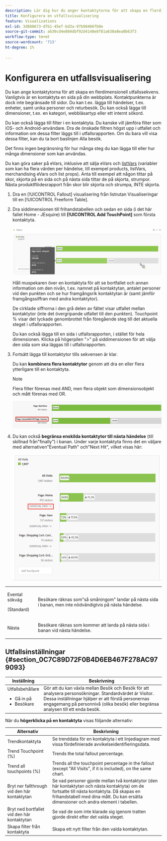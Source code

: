 ```yaml
---
description: Lär dig hur du anger kontaktytorna för att skapa en flerdimensionell fallsekvens.
title: Konfigurera en utfallsvisualisering
feature: Visualizations
exl-id: 3d888673-d7b1-45ef-bd3a-97b98466fb0e
source-git-commit: ab30cd4e884dbf92d4148e8f81a638a8ea0b63f3
workflow-type: tm+mt
source-wordcount: '713'
ht-degree: 1%

---
```


# Konfigurera en utfallsvisualisering

Du kan ange kontaktytorna för att skapa en flerdimensionell utfallssekvens. Vanligtvis är en kontaktyta en sida på din webbplats. Kontaktpunkterna är dock inte begränsade till sidor. Du kan t.ex. lägga till händelser, t.ex. enheter, samt unika personer och returbesök. Du kan också lägga till dimensioner, t.ex. en kategori, webbläsartyp eller ett internt sökord.

Du kan också lägga till filter i en kontaktyta. Du kanske vill jämföra filter som iOS- och Android-användare. Dra de önskade filtren högst upp i utfallet och information om dessa filter läggs till i utfallsrapporten. Om du bara vill visa dessa filter, kan du ta bort baslinjen Alla besök.

Det finns ingen begränsning för hur många steg du kan lägga till eller hur många dimensioner som kan användas.

Du kan göra saker på eVars, inklusive att sälja eVars och [listVars](https://experienceleague.adobe.com/docs/analytics/implementation/vars/page-vars/page-variables.html) (variabler som kan ha flera värden per händelse, till exempel products, listVars, merchandising eVars och list props). Anta till exempel att någon tittar på skor, skjorta på en sida och på nästa sida tittar de på skjorta, strumpor. Nästa produktflödesrapport från skor blir skjorta och strumpa, INTE skjorta.

1. Dra en [!UICONTROL Fallout] visualisering från listrutan Visualiseringar till en [!UICONTROL Freeform Table].

1. Dra siddimensionen till frihandstabellen och sedan en sida (i det här fallet Home - JEsquire) till **[!UICONTROL Add TouchPoint]** som första kontaktyta.

   ![Listrutan Alla besök visar JEsquire som dras till fältet Lägg till kontaktpunkt.](assets/fallout1.png)

   Håll muspekaren över en kontaktyta för att se bortfallet och annan information om den nivån, t.ex. namnet på kontaktytan, antalet personer vid den punkten och se hur framgångsrik kontaktytan är (samt jämför framgångssiffran med andra kontaktytor).

   De cirklade siffrorna i den grå delen av fältet visar utfallet mellan kontaktytor (inte det övergripande utfallet till den punkten). Touchpoint % visar det lyckade genombrottet från föregående steg till det aktuella steget i utfallsrapporten.

   Du kan också lägga till en sida i utfallsrapporten, i stället för hela dimensionen. Klicka på högerpilen &quot;>&quot; på siddimensionen för att välja den sida som ska läggas till i utfallsrapporten.

1. Fortsätt lägga till kontaktytor tills sekvensen är klar.

   Du kan **kombinera flera kontaktytor** genom att dra en eller flera ytterligare till en kontaktyta.

   >[!NOTE]
   >
   >Flera filter förenas med AND, men flera objekt som dimensionsobjekt och mått förenas med OR.

   ![Page:CamerRoll eller Page: Kamerans kontaktytor är markerade.](assets/multiple_obj_touchpoint.png)

1. Du kan också **begränsa enskilda kontaktytor till nästa händelse** (till skillnad från&quot;finally&quot;) i banan. Under varje kontaktyta finns det en väljare med alternativen&quot;Eventual Path&quot; och&quot;Next Hit&quot;, vilket visas här:

   ![Vyn Alla besök visar alternativet för eventuell sökväg markerat. ](assets/next-hit-eventually.png)

<table id="table_A91D99D9364B41929CC5A5BC907E8985"> 
 <tbody> 
  <tr> 
   <td colname="col1"> <p>Evental sökväg </p> <p>(Standard) </p> </td> 
   <td colname="col2"> <p>Besökare räknas som"så småningom" landar på nästa sida i banan, men inte nödvändigtvis på nästa händelse. </p> </td> 
  </tr> 
  <tr> 
   <td colname="col1"> <p>Nästa </p> </td> 
   <td colname="col2"> <p>Besökare räknas som kommer att landa på nästa sida i banan vid nästa händelse. </p> </td> 
  </tr> 
 </tbody> 
</table>

## Utfallsinställningar {#section_0C7C89D72F0B4D6EB467F278AC979093}

| Inställning | Beskrivning |
|--- |--- |
| Utfallsbehållare <ul><li>Gå in på</li><li>Besökare</li></ul> | Gör att du kan växla mellan Besök och Besök för att analysera personsökningar. Standardvärdet är Visitor.  Dessa inställningar hjälper er att förstå personernas engagemang på personnivå (olika besök) eller begränsa analysen till ett enda besök. |

När du **högerklicka på en kontaktyta** visas följande alternativ:

| Alternativ | Beskrivning |
|--- |--- |
| Trendkontaktyta | Se trenddata för en kontaktyta i ett linjediagram med vissa fördefinierade avvikelseidentifieringsdata. |
| Trend Touchpoint (%) | Trends the total fallout percentage. |
| Trend all touchpoints (%) | Trends all the touchpoint percentage in the fallout (except &quot;All Visits&quot;, if it is included), on the same chart. |
| Bryt ner fallthrough vid den här kontaktytan | Se vad personer gjorde mellan två kontaktytor (den här kontaktytan och nästa kontaktyta) om de fortsatte till nästa kontaktyta. Då skapas en frihandstabell med dina mått. Du kan ersätta dimensioner och andra element i tabellen. |
| Bryt ned bortfallet vid den här kontaktytan | Se vad de som inte klarade sig igenom tratten gjorde direkt efter det valda steget. |
| Skapa filter från kontaktyta | Skapa ett nytt filter från den valda kontaktytan. |
